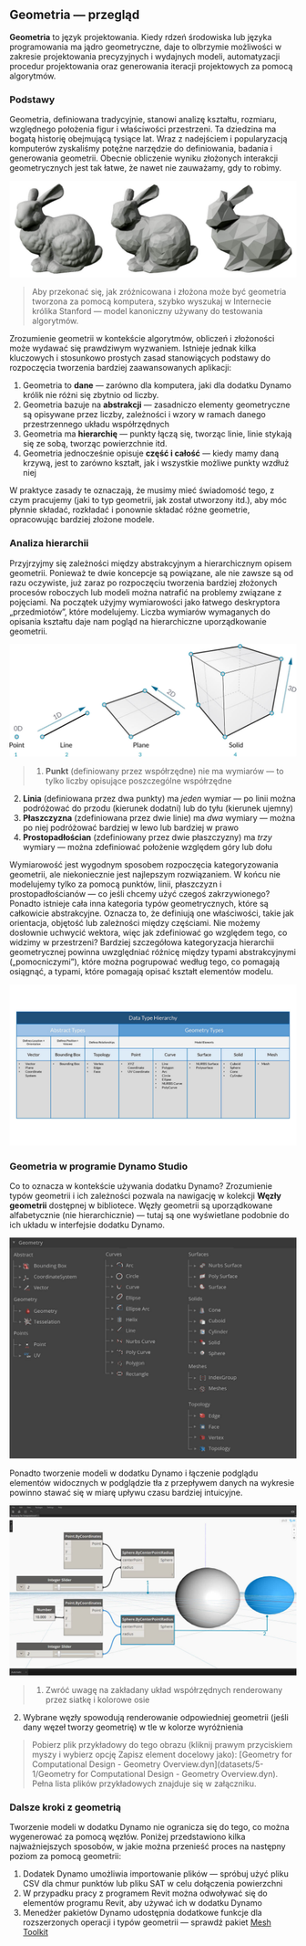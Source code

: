 

## Geometria — przegląd

**Geometria** to język projektowania. Kiedy rdzeń środowiska lub języka programowania ma jądro geometryczne, daje to olbrzymie możliwości w zakresie projektowania precyzyjnych i wydajnych modeli, automatyzacji procedur projektowania oraz generowania iteracji projektowych za pomocą algorytmów.

### Podstawy

Geometria, definiowana tradycyjnie, stanowi analizę kształtu, rozmiaru, względnego położenia figur i właściwości przestrzeni. Ta dziedzina ma bogatą historię obejmującą tysiące lat. Wraz z nadejściem i popularyzacją komputerów zyskaliśmy potężne narzędzie do definiowania, badania i generowania geometrii. Obecnie obliczenie wyniku złożonych interakcji geometrycznych jest tak łatwe, że nawet nie zauważamy, gdy to robimy.

![Królik Stanford](images/5-1/StanfordBunny.jpg)

> Aby przekonać się, jak zróżnicowana i złożona może być geometria tworzona za pomocą komputera, szybko wyszukaj w Internecie królika Stanford — model kanoniczny używany do testowania algorytmów.

Zrozumienie geometrii w kontekście algorytmów, obliczeń i złożoności może wydawać się prawdziwym wyzwaniem. Istnieje jednak kilka kluczowych i stosunkowo prostych zasad stanowiących podstawy do rozpoczęcia tworzenia bardziej zaawansowanych aplikacji:

1. Geometria to **dane** — zarówno dla komputera, jaki dla dodatku Dynamo królik nie różni się zbytnio od liczby.
2. Geometria bazuje na **abstrakcji** — zasadniczo elementy geometryczne są opisywane przez liczby, zależności i wzory w ramach danego przestrzennego układu współrzędnych
3. Geometria ma **hierarchię** — punkty łączą się, tworząc linie, linie stykają się ze sobą, tworząc powierzchnie itd.
4. Geometria jednocześnie opisuje **część i całość** — kiedy mamy daną krzywą, jest to zarówno kształt, jak i wszystkie możliwe punkty wzdłuż niej

W praktyce zasady te oznaczają, że musimy mieć świadomość tego, z czym pracujemy (jaki to typ geometrii, jak został utworzony itd.), aby móc płynnie składać, rozkładać i ponownie składać różne geometrie, opracowując bardziej złożone modele.

### Analiza hierarchii

Przyjrzyjmy się zależności między abstrakcyjnym a hierarchicznym opisem geometrii. Ponieważ te dwie koncepcje są powiązane, ale nie zawsze są od razu oczywiste, już zaraz po rozpoczęciu tworzenia bardziej złożonych procesów roboczych lub modeli można natrafić na problemy związane z pojęciami. Na początek użyjmy wymiarowości jako łatwego deskryptora „przedmiotów”, które modelujemy. Liczba wymiarów wymaganych do opisania kształtu daje nam pogląd na hierarchiczne uporządkowanie geometrii.

![Geometria obliczeniowa](images/5-1/GeometryDimensionality.jpg)

> 1. **Punkt** (definiowany przez współrzędne) nie ma wymiarów — to tylko liczby opisujące poszczególne współrzędne
2. **Linia** (definiowana przez dwa punkty) ma *jeden* wymiar — po linii można podróżować do przodu (kierunek dodatni) lub do tyłu (kierunek ujemny)
3. **Płaszczyzna** (zdefiniowana przez dwie linie) ma *dwa* wymiary — można po niej podróżować bardziej w lewo lub bardziej w prawo
4. **Prostopadłościan** (zdefiniowany przez dwie płaszczyzny) ma *trzy* wymiary — można zdefiniować położenie względem góry lub dołu

Wymiarowość jest wygodnym sposobem rozpoczęcia kategoryzowania geometrii, ale niekoniecznie jest najlepszym rozwiązaniem. W końcu nie modelujemy tylko za pomocą punktów, linii, płaszczyzn i prostopadłościanów — co jeśli chcemy użyć czegoś zakrzywionego? Ponadto istnieje cała inna kategoria typów geometrycznych, które są całkowicie abstrakcyjne. Oznacza to, że definiują one właściwości, takie jak orientacja, objętość lub zależności między częściami. Nie możemy dosłownie uchwycić wektora, więc jak zdefiniować go względem tego, co widzimy w przestrzeni? Bardziej szczegółowa kategoryzacja hierarchii geometrycznej powinna uwzględniać różnicę między typami abstrakcyjnymi („pomocniczymi”), które można pogrupować według tego, co pomagają osiągnąć, a typami, które pomagają opisać kształt elementów modelu.

![Hierarchia geometrii](images/5-1/GeometryHierarchy.jpg)

### Geometria w programie Dynamo Studio

Co to oznacza w kontekście używania dodatku Dynamo? Zrozumienie typów geometrii i ich zależności pozwala na nawigację w kolekcji **Węzły geometrii** dostępnej w bibliotece. Węzły geometrii są uporządkowane alfabetycznie (nie hierarchicznie) — tutaj są one wyświetlane podobnie do ich układu w interfejsie dodatku Dynamo.

![Geometria w dodatku Dynamo](images/5-1/GeometryOrganization2.jpg)

Ponadto tworzenie modeli w dodatku Dynamo i łączenie podglądu elementów widocznych w podglądzie tła z przepływem danych na wykresie powinno stawać się w miarę upływu czasu bardziej intuicyjne.

![Geometria w dodatku Dynamo](images/5-1/GeometryInDynamo.jpg)

> 1. Zwróć uwagę na zakładany układ współrzędnych renderowany przez siatkę i kolorowe osie
2. Wybrane węzły spowodują renderowanie odpowiedniej geometrii (jeśli dany węzeł tworzy geometrię) w tle w kolorze wyróżnienia
> Pobierz plik przykładowy do tego obrazu (kliknij prawym przyciskiem myszy i wybierz opcję Zapisz element docelowy jako): [Geometry for Computational Design - Geometry Overview.dyn](datasets/5-1/Geometry for Computational Design - Geometry Overview.dyn). Pełna lista plików przykładowych znajduje się w załączniku.

### Dalsze kroki z geometrią

Tworzenie modeli w dodatku Dynamo nie ogranicza się do tego, co można wygenerować za pomocą węzłów. Poniżej przedstawiono kilka najważniejszych sposobów, w jakie można przenieść proces na następny poziom za pomocą geometrii:

1. Dodatek Dynamo umożliwia importowanie plików — spróbuj użyć pliku CSV dla chmur punktów lub pliku SAT w celu dołączenia powierzchni
2. W przypadku pracy z programem Revit można odwoływać się do elementów programu Revit, aby używać ich w dodatku Dynamo
3. Menedżer pakietów Dynamo udostępnia dodatkowe funkcje dla rozszerzonych operacji i typów geometrii — sprawdź pakiet [Mesh Toolkit](https://github.com/DynamoDS/Dynamo/wiki/Dynamo-Mesh-Toolkit)

